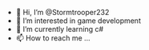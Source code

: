 - 👋 Hi, I’m @Stormtrooper232
- 👀 I’m interested in game development
- 🌱 I’m currently learning c#
- 📫 How to reach me ...

<!---
Stormtrooper232/Stormtrooper232 is a ✨ special ✨ repository because its `README.md` (this file) appears on your GitHub profile.
You can click the Preview link to take a look at your changes.
--->
